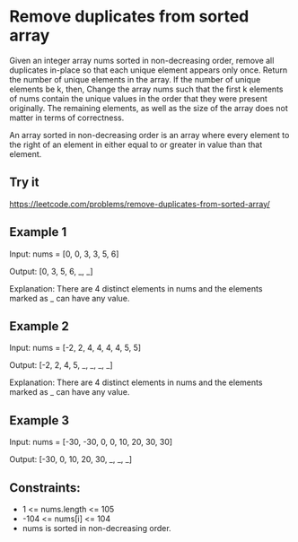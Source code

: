 # Remove duplicates from sorted array
Given an integer array nums sorted in non-decreasing order, remove all duplicates in-place so that each unique element appears only once. Return the number of unique elements in the array. If the number of unique elements be k, then, Change the array nums such that the first k elements of nums contain the unique values in the order that they were present originally. The remaining elements, as well as the size of the array does not matter in terms of correctness.

An array sorted in non-decreasing order is an array where every element to the right of an element in either equal to or greater in value than that element.

## Try it
https://leetcode.com/problems/remove-duplicates-from-sorted-array/


## Example 1
Input: nums = [0, 0, 3, 3, 5, 6]

Output: [0, 3, 5, 6, _, _]

Explanation: There are 4 distinct elements in nums and the elements marked as _ can have any value.

## Example 2
Input: nums = [-2, 2, 4, 4, 4, 4, 5, 5]

Output: [-2, 2, 4, 5, _, _, _, _]

Explanation: There are 4 distinct elements in nums and the elements marked as _ can have any value.

## Example 3
Input: nums = [-30, -30, 0, 0, 10, 20, 30, 30]

Output:
[-30, 0, 10, 20, 30, _, _, _]

## Constraints:
- 1 <= nums.length <= 105
- -104 <= nums[i] <= 104
- nums is sorted in non-decreasing order.